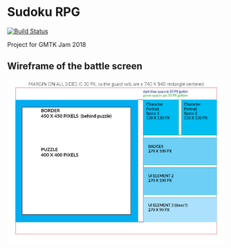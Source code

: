 # Sudoku RPG

[![Build Status](https://travis-ci.com/aaronsky/sudoku-rpg.svg?token=yarWx1wv3RS87qA4djEr&branch=master)](https://travis-ci.com/aaronsky/sudoku-rpg)

Project for GMTK Jam 2018

## Wireframe of the battle screen

![wireframe](./static/Wireframe_Final.jpg)
